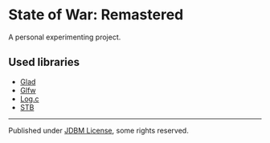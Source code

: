 # State of War: Remastered

A personal experimenting project.

## Used libraries

- [Glad](https://github.com/Dav1dde/glad)
- [Glfw](https://www.glfw.org)
- [Log.c](https://github.com/rxi/log.c)
- [STB](https://github.com/nothings/stb)

---

Published under [JDBM License](https://github.com/mhtvsSFrpHdE/ipcui/blob/master/LICENSE_JDBM), some rights reserved.
